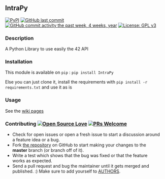 ## IntraPy
[![PyPI](https://img.shields.io/pypi/v/IntraPy.svg)](https://pypi.python.org/pypi/IntraPy)
[![GitHub last commit](https://img.shields.io/github/last-commit/Seluj78/IntraPy.svg)](https://github.com/Seluj78/IntraPy/commits/master)
[![GitHub commit activity the past week, 4 weeks, year](https://img.shields.io/github/commit-activity/w/Seluj78/IntraPy.svg)](https://github.com/Seluj78/IntraPy/commits/master)
[![License: GPL v3](https://img.shields.io/badge/License-GPL%20v3-blue.svg)](https://www.gnu.org/licenses/gpl-3.0)

### Description
A Python Library to use easily the 42 API

### Installation

This module is available on `pip` : 
```pip install IntraPy```

Else you can just clone it, install the requirements with `pip install -r requirements.txt` and use it as is

### Usage
See the [wiki pages](https://github.com/Seluj78/IntraPy/wiki)

### Contributing [![Open Source Love](https://badges.frapsoft.com/os/v1/open-source.png?v=103)](https://github.com/ellerbrock/open-source-badges/) [![PRs Welcome](https://img.shields.io/badge/PRs-welcome-brightgreen.svg?style=flat-square)](http://makeapullrequest.com)

* Check for open issues or open a fresh issue to start a discussion around a feature idea or a bug.
* Fork [the repository](https://github.com/Seluj78/IntraPy) on GitHub to start making your changes to the **master** branch (or branch off of it).
* Write a test which shows that the bug was fixed or that the feature works as expected.
* Send a pull request and bug the maintainer until it gets merged and published. :) Make sure to add yourself to [AUTHORS](https://github.com/Seluj78/IntraPy/blob/master/AUTHORS.rst).
